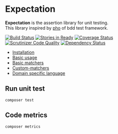 Expectation
===========

**Expectation** is the assertion library for unit testing.  
This library inspired by [pho](https://github.com/danielstjules/pho) of bdd test framework.

[![Build Status](https://travis-ci.org/expectation-php/expectation.svg?branch=master)](https://travis-ci.org/expectation-php/expectation)
[![Stories in Ready](https://badge.waffle.io/expectation-php/expectation.svg?label=ready&title=Ready)](http://waffle.io/expectation-php/expectation)
[![Coverage Status](https://coveralls.io/repos/expectation-php/expectation/badge.png)](https://coveralls.io/r/expectation-php/expectation)
[![Scrutinizer Code Quality](https://scrutinizer-ci.com/g/expectation-php/expectation/badges/quality-score.png?b=master)](https://scrutinizer-ci.com/g/expectation-php/expectation/?branch=master)
[![Dependency Status](https://www.versioneye.com/user/projects/545032df9fc4d53c65000294/badge.svg?style=flat)](https://www.versioneye.com/user/projects/545032df9fc4d53c65000294)

* [Installation](https://github.com/expectation-php/expectation/wiki/Installation)
* [Basic usage](https://github.com/expectation-php/expectation/wiki/Basic-usage)
* [Basic matchers](https://github.com/expectation-php/expectation/wiki/Basic-matchers)
* [Custom-matchers](https://github.com/expectation-php/expectation/wiki/Custom-matchers)
* [Domain specific language](https://github.com/expectation-php/expectation/wiki/Domain-specific-language)

Run unit test
---------------------------

	composer test

Code metrics
---------------------------

	composer metrics
